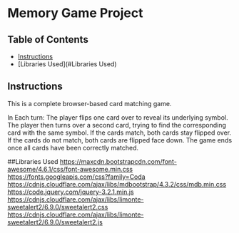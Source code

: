# Memory Game Project

## Table of Contents

* [Instructions](#instructions)
* [Libraries Used](#Libraries Used)

## Instructions

This is a complete browser-based card matching game.

In Each turn:
The player flips one card over to reveal its underlying symbol.
The player then turns over a second card, trying to find the corresponding card with the same symbol.
If the cards match, both cards stay flipped over.
If the cards do not match, both cards are flipped face down.
The game ends once all cards have been correctly matched.


##Libraries Used
https://maxcdn.bootstrapcdn.com/font-awesome/4.6.1/css/font-awesome.min.css
https://fonts.googleapis.com/css?family=Coda
https://cdnjs.cloudflare.com/ajax/libs/mdbootstrap/4.3.2/css/mdb.min.css
https://code.jquery.com/jquery-3.2.1.min.js
https://cdnjs.cloudflare.com/ajax/libs/limonte-sweetalert2/6.9.0/sweetalert2.css
https://cdnjs.cloudflare.com/ajax/libs/limonte-sweetalert2/6.9.0/sweetalert2.js


